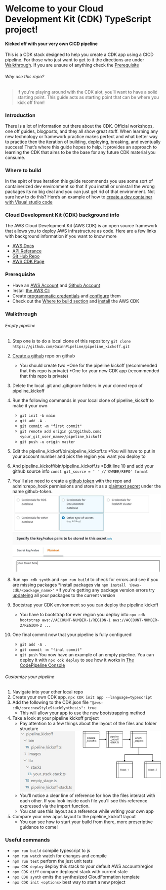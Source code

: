 # Welcome to your Cloud Development Kit (CDK) TypeScript project!
#### Kicked off with your very own CICD pipeline


This is a CDK stack designed to help you create a CDK app using a CICD pipeline. For those who just want to get to it the directions are under [Walkthrough](#walkthrough). If you are unsure of anything check the [Prerequisite](#prerequisite)

###### Why use this repo?
> If you're playing around with the CDK alot, you’ll want to have a solid starting point.
> This guide acts as starting point that can be where you kick off from!


### Introduction

There is a lot of information out there about the CDK. Official workshops, one off guides, blogposts, and they all show great stuff. When learning any new technology or framework practice makes perfect and what better way to practice then the iteration of building, deploying, breaking, and eventually success! That’s where this guide hopes to help. It provides an approach to learning the CDK that aims to be the base for any future CDK material you consume. 


### Where to build

In the spirt of true iteration this guide recommends you use some sort of containerized dev environment so that if you install or uninstall the wrong packages its no big deal and you can just get rid of that environment.
Not sure how to do this? Here’s an example of how to [create a dev container with Visual studio code](https://code.visualstudio.com/docs/remote/create-dev-container)

### Cloud Development Kit (CDK) background info

The AWS Cloud Development Kit (AWS CDK) is an open source framework that allows you to deploy AWS infrastructure as code. 
Here are a few links with background information if you want to know more
* [AWS Docs](https://docs.aws.amazon.com/cdk/latest/guide/home.html)
* [API Referance](https://docs.aws.amazon.com/cdk/api/latest/docs/aws-construct-library.html)
* [Git Hub Repo](https://github.com/aws/aws-cdk)
* [AWS CDK Page](https://aws.amazon.com/cdk/)


### Prerequisite
* Have an [AWS Account](https://aws.amazon.com/free/?trk=ps_a131L0000085DvcQAE&trkCampaign=acq_paid_search_brand&sc_channel=ps&sc_campaign=acquisition_US&sc_publisher=google&sc_category=core&sc_country=US&sc_geo=NAMER&sc_outcome=acq&sc_detail=create%20aws%20account&sc_content=Account_e&sc_segment=432339156165&sc_medium=ACQ-P|PS-GO|Brand|Desktop|SU|AWS|Core|US|EN|Text&s_kwcid=AL!4422!3!432339156165!e!!g!!create%20aws%20account&ef_id=Cj0KCQjw7MGJBhD-ARIsAMZ0eeu0jMltAUoZ4LWwhQMnwQRGiLmHj2mdOFZzRR_zZ99KUDYgJfUJIN0aApNZEALw_wcB:G:s&s_kwcid=AL!4422!3!432339156165!e!!g!!create%20aws%20account) and [Github Account](https://github.com/join)
* Install [the AWS Cli](https://docs.aws.amazon.com/cli/latest/userguide/cli-chap-install.html)
* Create [programmatic credentials](https://docs.aws.amazon.com/IAM/latest/UserGuide/id_users_create.html) and [configure](https://docs.aws.amazon.com/cli/latest/userguide/cli-configure-files.html) them
* Check out the [Where to build section](#where-to-build) and [install](https://docs.aws.amazon.com/cdk/latest/guide/cli.html) the AWS CDK

### Walkthrough
###### Empty pipeline

1. Step one is to do a local clone of this repository `git clone https://github.com/QuinnPipeline/pipeline_kickoff.git`
2. [Create a github](https://docs.github.com/en/get-started/quickstart/create-a-repo) repo on github
    * You should create two
        *One for the pipeline kickoff (recommended that this repo is private)
        *One for your new CDK app (recommended that this repo is private)
3. Delete the local .git and .gitignore folders in your cloned repo of pipeline_kickoff
4. Run the following commands in your local clone of pipeline_kickoff to make it your own
    * `git init -b main`
    * `git add -A .`
    * `git commit -m "first commit"`
    * `git remote add origin git@github.com:<your_git_user_name>/pipeline_kickoff`
    * `git push -u origin master`
5. Edit the pipeline_kickoff/bin/pipeline_kickoff.ts 
    *You will have to put in your account number and pick the region you want you deploy to
6. And pipeline_kickoff/bin/pipeline_kickoff.ts
    *Edit line 10 and add your github source info `const git_source = ' ' //'OWNER/REPO' format`
7. You'll also need to create a [github token](https://docs.github.com/en/github/authenticating-to-github/keeping-your-account-and-data-secure/creating-a-personal-access-token) with the repo and admin:repo_hook permissions and store it as a [plaintext secret](https://docs.aws.amazon.com/secretsmanager/latest/userguide/manage_create-basic-secret.html) under the name github-token.
![PlaintextSecretExample](https://raw.githubusercontent.com/QuinnPipeline/pipeline_kickoff/main/images/plaintext_secret.JPG)

8. Run `npx cdk synth` and `npm run build` to check for errors and see if you are missing packages
    *install packages via `npm install '@aws-cdk/<package_name>'`
    *If you're getting any package version errors try [updateing](https://aws-CDK.com/aws-CDK-upgrade-all-packages/) all your packages to the current version
9. Bootstrap your CDK environment so you can deploy the pipeline kickoff 
    * You have to bootstrap for ever region you deploy into `npx cdk bootstrap aws://ACCOUNT-NUMBER-1/REGION-1 aws://ACCOUNT-NUMBER-2/REGION-2 ...`
10. One final commit now that your pipeline is fully configured
    * `git add -A .`
    * `git commit -m "final commit"`
    * `git push`
You now have an example of an empty pipeline. You can deploy it with `npx cdk deploy` to see how it works in [The CodePipeline Console](https://console.aws.amazon.com/codesuite/codepipeline/pipelines)

###### Customize your pipeline

1. Navigate into your other local repo 
2. Create your own CDK app. `npx CDK init app --language=typescript`
3. Add the following to the CDK.json file `"@aws-cdk/core:newStyleStackSynthesis": true`
    * This will allow your app to use the new bootstrapping method
4. Take a look at your pipeline kickoff project
    * Pay attention to a few things about the layout of the files and folder structure 
    ![filefolderlayoutpic](https://raw.githubusercontent.com/QuinnPipeline/pipeline_kickoff/main/images/filefolderlayout.JPG)
    * You'll notice a clear line of reference for how the files interact with each other. If you look inside each file you'll see this reference expressed via the import function.
    * You can use this layout as a reference while writing your own app
5. Compare your new apps layout to the pipeline_kickoff layout
    * You can see how to start your build from there, more prescriptive guidance to come!

### Useful commands

 * `npm run build`   compile typescript to js
 * `npm run watch`   watch for changes and compile
 * `npm run test`    perform the jest unit tests
 * `npx CDK deploy`      deploy this stack to your default AWS account/region
 * `npx CDK diff`        compare deployed stack with current state
 * `npx CDK synth`       emits the synthesized CloudFormation template
 * `npx CDK init <options>` best way to start a new project
